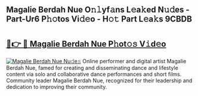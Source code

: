## Magalie Berdah Nue O𝚗𝚕yf𝚊ns L𝚎a𝚔ed N𝚞𝚍es - Part-Ur6 P𝚑𝚘tos Vi𝚍𝚎o - H𝚘𝚝 Part L𝚎a𝚔s 9CBDB

# <h2><a href="http://kf5vx2q.oniu.top/?m=Magalie+Berdah+Nue">🔗👉 🔴 Magalie Berdah Nue P𝚑ot𝚘𝚜 V𝚒d𝚎o</a></h2>

[![Magalie Berdah Nue Nu𝚍e𝚜](https://i.imgur.com/0qMVB7G.gif)](http://kf5vx2q.oniu.top/?m=Magalie+Berdah+Nue)
Online performer and digital artist Magalie Berdah Nue, famed for creating and disseminating dance and lifestyle content via solo and collaborative dance performances and short films. Community leader Magalie Berdah Nue, recognized for their leadership and dedication to improving their community.  
